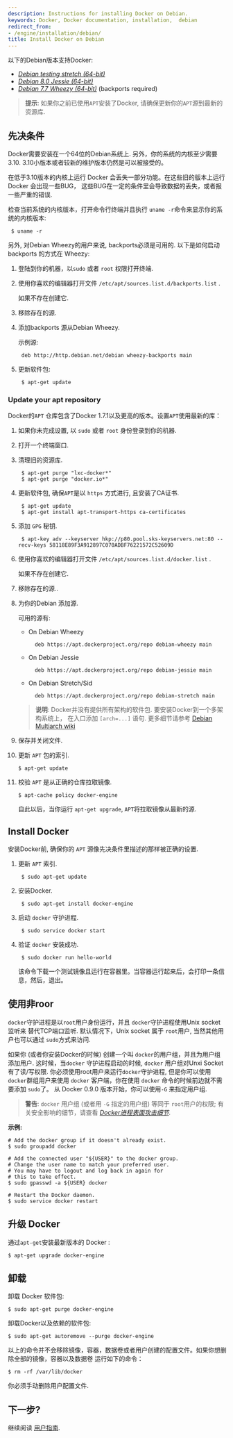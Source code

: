 ```yaml
---
description: Instructions for installing Docker on Debian.
keywords: Docker, Docker documentation, installation,  debian
redirect_from:
- /engine/installation/debian/
title: Install Docker on Debian
---
```


以下的Debian版本支持Docker:

 - [*Debian testing stretch (64-bit)*](#debian-wheezy-stable-7-x-64-bit)
 - [*Debian 8.0 Jessie (64-bit)*](#debian-jessie-80-64-bit)
 - [*Debian 7.7 Wheezy (64-bit)*](#debian-wheezy-stable-7-x-64-bit) (backports required)

 >**提示**: 如果你之前已使用`APT`安装了Docker, 请确保更新你的`APT`源到最新的资源库.

## 先决条件

 Docker需要安装在一个64位的Debian系统上.
 另外，你的系统的内核至少需要3.10. 3.10小版本或者较新的维护版本仍然是可以被接受的。

 在低于3.10版本的内核上运行 Docker 会丢失一部分功能。在这些旧的版本上运行 Docker 会出现一些BUG，
 这些BUG在一定的条件里会导致数据的丢失，或者报一些严重的错误.

 检查当前系统的内核版本，打开命令行终端并且执行 `uname -r`命令来显示你的系统的内核版本:

     $ uname -r

 另外, 对Debian Wheezy的用户来说, backports必须是可用的. 以下是如何启动 backports 的方式在 Wheezy:

 1. 登陆到你的机器，以`sudo` 或者 `root` 权限打开终端.

 2. 使用你喜欢的编辑器打开文件 `/etc/apt/sources.list.d/backports.list` .

     如果不存在创建它.

 3. 移除存在的源.

 4. 添加backports 源从Debian Wheezy.

     示例源:

         deb http://http.debian.net/debian wheezy-backports main

 5. 更新软件包:

         $ apt-get update

### Update your apt repository

Docker的`APT` 仓库包含了Docker 1.7.1以及更高的版本。设置`APT`使用最新的库：

 1. 如果你未完成设置, 以 `sudo` 或者 `root` 身份登录到你的机器.

 2. 打开一个终端窗口.

 3. 清理旧的资源库.

         $ apt-get purge "lxc-docker*"
         $ apt-get purge "docker.io*"

 4. 更新软件包, 确保`APT`是以 `https` 方式进行, 且安装了CA证书.

         $ apt-get update
         $ apt-get install apt-transport-https ca-certificates

 5. 添加 `GPG` 秘钥.

         $ apt-key adv --keyserver hkp://p80.pool.sks-keyservers.net:80 --recv-keys 58118E89F3A912897C070ADBF76221572C52609D

 6. 使用你喜欢的编辑器打开文件 `/etc/apt/sources.list.d/docker.list` .

     如果不存在创建它.

 7. 移除存在的源..

 8. 为你的Debian 添加源.

     可用的源有:

    - On Debian Wheezy

            deb https://apt.dockerproject.org/repo debian-wheezy main

    - On Debian Jessie

            deb https://apt.dockerproject.org/repo debian-jessie main

    - On Debian Stretch/Sid

            deb https://apt.dockerproject.org/repo debian-stretch main

    > **说明**: Docker并没有提供所有架构的软件包. 要安装Docker到一个多架构系统上，
    > 在入口添加 `[arch=...]` 语句. 更多细节请参考
    > [Debian Multiarch wiki](https://wiki.debian.org/Multiarch/HOWTO#Setting_up_apt_sources)

 9. 保存并关闭文件.

 10. 更新 `APT` 包的索引.

         $ apt-get update

 11. 校验 `APT` 是从正确的仓库拉取镜像.

         $ apt-cache policy docker-engine

     自此以后，当你运行 `apt-get upgrade`, `APT`将拉取镜像从最新的源.

## Install Docker

安装Docker前, 确保你的 `APT` 源像先决条件里描述的那样被正确的设置.

1. 更新 `APT` 索引.

        $ sudo apt-get update

2. 安装Docker.

        $ sudo apt-get install docker-engine

3. 启动 `docker` 守护进程.

        $ sudo service docker start

4. 验证 `docker` 安装成功.

        $ sudo docker run hello-world

    该命令下载一个测试镜像且运行在容器里。当容器运行起来后，会打印一条信息，然后，退出。    


## 使用非roor

`docker`守护进程是以`root`用户身份运行，并且 `docker`守护进程使用Unix socket监听来
替代TCP端口监听. 默认情况下，Unix socket 属于 `root`用户, 当然其他用户也可以通过 `sudo`方式来访问.

如果你 (或者你安装Docker的时候) 创建一个叫 `docker`的用户组，并且为用户组添加用户.
这时候，当`docker` 守护进程启动的时候, `docker` 用户组对Unxi Socket有了读/写权限.
你必须使用root用户来运行`docker`守护进程, 但是你可以使用`docker`群组用户来使用
`docker` 客户端，你在使用 `docker` 命令的时候前边就不需要添加 `sudo`了。 从 Docker 0.9.0 
版本开始，你可以使用`-G` 来指定用户组.

> **警告**:
> `docker` 用户组 (或者用 `-G` 指定的用户组) 等同于
> `root`用户的权限; 有关安全影响的细节，请查看 [*Docker进程表面攻击细节*](../../security/security.md#docker-daemon-attack-surface).

**示例:**

    # Add the docker group if it doesn't already exist.
    $ sudo groupadd docker

    # Add the connected user "${USER}" to the docker group.
    # Change the user name to match your preferred user.
    # You may have to logout and log back in again for
    # this to take effect.
    $ sudo gpasswd -a ${USER} docker

    # Restart the Docker daemon.
    $ sudo service docker restart

## 升级 Docker

通过`apt-get`安装最新版本的 Docker :

    $ apt-get upgrade docker-engine

## 卸载

卸载 Docker 软件包:

    $ sudo apt-get purge docker-engine

卸载Docker以及依赖的软件包:

    $ sudo apt-get autoremove --purge docker-engine

以上的命令并不会移除镜像，容器，数据卷或者用户创建的配置文件。如果你想删除全部的镜像，容器以及数据卷
运行如下的命令：

    $ rm -rf /var/lib/docker

你必须手动删除用户配置文件.

## 下一步?

继续阅读 [用户指南](../../userguide/index.md).
